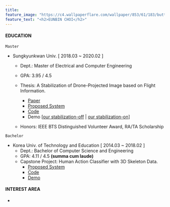 ```yaml
---
title: 
feature_image: "https://c4.wallpaperflare.com/wallpaper/853/61/183/butterfly-forest-wallpaper-preview.jpg"
feature_text: "<h2>EUNBIN CHOI</h2>" 
---
```



#### EDUCATION

``` Master ```
- Sungkyunkwan Univ. [ 2018.03 ~ 2020.02 ] 
  - Dept.: Master of Electrical and Computer Engineering
  - GPA: 3.95 / 4.5
  - Thesis: A Stabilization of Drone-Projected Image based on Flight Information.
    - <a href="https://drive.google.com/file/d/1qXox6GpSvR-LvTYYBrsfzgkuTNLBtAkJ/view?pli=1">Paper</a>
    - <a href="https://youtu.be/Ype6slgs8dQ">Proposed System</a>
    - <a href="https://github.com/EunBinChoi/stabilization-drone-projected-image-with-sensors-master">Code</a>
    - Demo [<a style="margin: 0px; padding: 0px" href="https://youtu.be/4A9rHYnviM4">our stabilization-off</a> | <a style="margin: 0px; padding: 0px" href="https://youtu.be/ukIrXobmIYM">our stabilization-on</a>]
  
  - Honors: IEEE BTS Distinguished Volunteer Award, RA/TA Scholarship 


``` Bachelor ```
- Korea Univ. of Technology and Education [ 2014.03 ~ 2018.02 ]
  - Dept.: Bachelor of Computer Science and Engineering
  - GPA: 4.11 / 4.5 <strong>(summa cum laude)</strong>
  - Capstone Project: Human Action Classifier with 3D Skeleton Data.
      - <a href="https://youtu.be/Ype6slgs8dQ">Proposed System</a>
      - <a href="https://github.com/EunBinChoi/stabilization-drone-projected-image-with-sensors-master">Code</a>
      - <a href="https://github.com/EunBinChoi/stabilization-drone-projected-image-with-sensors-master">Demo</a>


#### INTEREST AREA
- 
